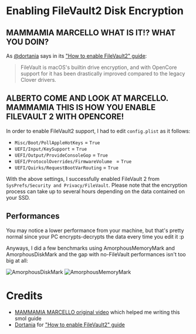 # Enabling FileVault2 Disk Encryption

## MAMMAMIA MARCELLO WHAT IS IT!? WHAT YOU DOIN?

As [@dortania](https://github.com/dortania) says in its ["How to enable FileVault2" guide](https://dortania.github.io/OpenCore-Post-Install/universal/security/filevault.html):

> FileVault is macOS's builtin drive encryption, and with OpenCore support for it has been drastically improved compared to the legacy Clover drivers.

## ALBERTO COME AND LOOK AT MARCELLO. MAMMAMIA THIS IS HOW YOU ENABLE FILEVAULT 2 WITH OPENCORE!

In order to enable FileVault2 support, I had to edit `config.plist` as it follows:

- `Misc/Boot/PollAppleHotKeys` = `True`
- `UEFI/Input/KeySupport` = `True`
- `UEFI/Output/ProvideConsoleGop` = `True`
- `UEFI/ProtocolOverrides/FirmwareVolume ` = `True`
- `UEFI/Quirks/RequestBootVarRouting` = `True`

With the above settings, I successfully enabled FileVault 2 from `SysPrefs/Security and Privacy/FileVault`.
Please note that the encryption process can take up to several hours depending on the data contained on your SSD.

## Performances

You may notice a lower performance from your machine, but that's pretty normal since your PC encrypts-decrypts the data every time you edit it :p

Anyways, I did a few benchmarks using AmorphousMemoryMark and AmorphousDiskMark and the gap with no-FileVault performances isn't too big at all:

![AmorphousDiskMark](https://i.imgur.com/fMK0Q2E.png)
![AmorphousMemoryMark](https://i.imgur.com/fDPbPB5.png)

# Credits

- [MAMMAMIA MARCELLO original video](https://www.youtube.com/watch?v=ChDof6K--GI) which helped me writing this smol guide
- [Dortania](https://dortania.github.io) for ["How to enable FileVault2" guide](https://dortania.github.io/OpenCore-Post-Install/universal/security/filevault.html)

